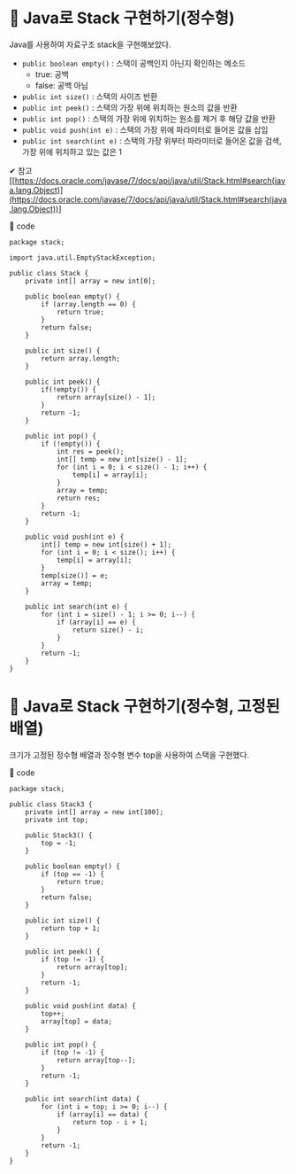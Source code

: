 # 👾 Java로 Stack 구현하기(정수형)
Java를 사용하여 자료구조 stack을 구현해보았다.

- `public boolean empty()` : 스택이 공백인지 아닌지 확인하는 메소드
    - true: 공백
    - false: 공백 아님
- `public int size()` : 스택의 사이즈 반환
- `public int peek()` : 스택의 가장 위에 위치하는 원소의 값을 반환
- `public int pop()` : 스택의 가장 위에 위치하는 원소를 제거 후 해당 값을 반환
- `public void push(int e)` : 스택의 가장 위에 파라미터로 들어온 값을 삽입
- `public int search(int e)` : 스택의 가장 위부터 파라미터로 들어온 값을 검색, 가장 위에 위치하고 있는 값은 1

✔ 참고 [[https://docs.oracle.com/javase/7/docs/api/java/util/Stack.html#search(java.lang.Object)](https://docs.oracle.com/javase/7/docs/api/java/util/Stack.html#search(java.lang.Object))]

🔌 code

    package stack;

    import java.util.EmptyStackException;

    public class Stack {
        private int[] array = new int[0];

        public boolean empty() {
            if (array.length == 0) {
                return true;
            }
            return false;
        }

        public int size() {
            return array.length;
        }

        public int peek() {
            if(!empty()) {
                return array[size() - 1];
            }
            return -1;
        }

        public int pop() {
            if (!empty()) {
                int res = peek();
                int[] temp = new int[size() - 1];
                for (int i = 0; i < size() - 1; i++) {
                    temp[i] = array[i];
                }
                array = temp;
                return res;
            }
            return -1;
        }

        public void push(int e) {
            int[] temp = new int[size() + 1];
            for (int i = 0; i < size(); i++) {
                temp[i] = array[i];
            }
            temp[size()] = e;
            array = temp;
        }

        public int search(int e) {
            for (int i = size() - 1; i >= 0; i--) {
                if (array[i] == e) {
                    return size() - i;
                }
            }
            return -1;
        }
    }

# 👾 Java로 Stack 구현하기(정수형, 고정된 배열)
크기가 고정된 정수형 배열과 정수형 변수 top을 사용하여 스택을 구현했다.

🔌 code

    package stack;

    public class Stack3 {
        private int[] array = new int[100];
        private int top;

        public Stack3() {
            top = -1;
        }

        public boolean empty() {
            if (top == -1) {
                return true;
            }
            return false;
        }

        public int size() {
            return top + 1;
        }

        public int peek() {
            if (top != -1) {
                return array[top];
            }
            return -1;
        }

        public void push(int data) {
            top++;
            array[top] = data;
        }

        public int pop() {
            if (top != -1) {
                return array[top--];
            }
            return -1;
        }

        public int search(int data) {
            for (int i = top; i >= 0; i--) {
                if (array[i] == data) {
                    return top - i + 1;
                }
            }
            return -1;
        }
    }
